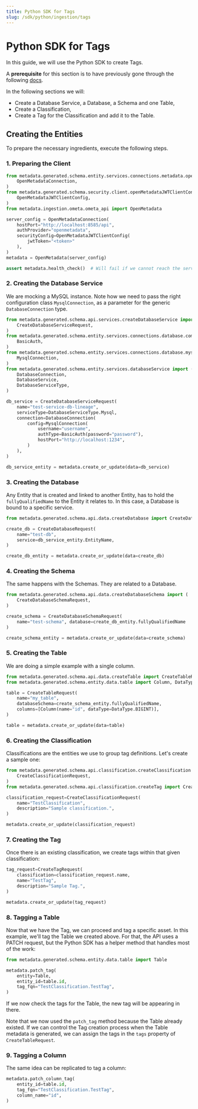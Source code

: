 ```yaml
---
title: Python SDK for Tags
slug: /sdk/python/ingestion/tags
---
```


# Python SDK for Tags

In this guide, we will use the Python SDK to create Tags.

A **prerequisite** for this section is to have previously gone through the following [docs](/sdk/python).

In the following sections we will:
- Create a Database Service, a Database, a Schema and one Table,
- Create a Classification,
- Create a Tag for the Classification and add it to the Table.

## Creating the Entities

To prepare the necessary ingredients, execute the following steps.

### 1. Preparing the Client

```python
from metadata.generated.schema.entity.services.connections.metadata.openMetadataConnection import (
    OpenMetadataConnection,
)
from metadata.generated.schema.security.client.openMetadataJWTClientConfig import (
    OpenMetadataJWTClientConfig,
)
from metadata.ingestion.ometa.ometa_api import OpenMetadata

server_config = OpenMetadataConnection(
    hostPort="http://localhost:8585/api",
    authProvider="openmetadata",
    securityConfig=OpenMetadataJWTClientConfig(
        jwtToken="<token>"
    ),
)
metadata = OpenMetadata(server_config)

assert metadata.health_check()  # Will fail if we cannot reach the server
```

### 2. Creating the Database Service

We are mocking a MySQL instance. Note how we need to pass the right configuration class `MysqlConnection`, as a
parameter for the generic `DatabaseConnection` type.

```python
from metadata.generated.schema.api.services.createDatabaseService import (
    CreateDatabaseServiceRequest,
)
from metadata.generated.schema.entity.services.connections.database.common.basicAuth import (
    BasicAuth,
)
from metadata.generated.schema.entity.services.connections.database.mysqlConnection import (
    MysqlConnection,
)
from metadata.generated.schema.entity.services.databaseService import (
    DatabaseConnection,
    DatabaseService,
    DatabaseServiceType,
)

db_service = CreateDatabaseServiceRequest(
    name="test-service-db-lineage",
    serviceType=DatabaseServiceType.Mysql,
    connection=DatabaseConnection(
        config=MysqlConnection(
            username="username",
            authType=BasicAuth(password="password"),
            hostPort="http://localhost:1234",
        )
    ),
)

db_service_entity = metadata.create_or_update(data=db_service)
```

### 3. Creating the Database

Any Entity that is created and linked to another Entity, has to hold the `fullyQualifiedName` to the Entity it
relates to. In this case, a Database is bound to a specific service.

```python
from metadata.generated.schema.api.data.createDatabase import CreateDatabaseRequest

create_db = CreateDatabaseRequest(
    name="test-db",
    service=db_service_entity.EntityName,
)

create_db_entity = metadata.create_or_update(data=create_db)    
```

### 4. Creating the Schema

The same happens with the Schemas. They are related to a Database.

```python
from metadata.generated.schema.api.data.createDatabaseSchema import (
    CreateDatabaseSchemaRequest,
)

create_schema = CreateDatabaseSchemaRequest(
    name="test-schema", database=create_db_entity.fullyQualifiedName
)

create_schema_entity = metadata.create_or_update(data=create_schema)
```

### 5. Creating the Table

We are doing a simple example with a single column.

```python
from metadata.generated.schema.api.data.createTable import CreateTableRequest
from metadata.generated.schema.entity.data.table import Column, DataType

table = CreateTableRequest(
    name="my_table",
    databaseSchema=create_schema_entity.fullyQualifiedName,
    columns=[Column(name="id", dataType=DataType.BIGINT)],
)

table = metadata.create_or_update(data=table)
```

### 6. Creating the Classification

Classifications are the entities we use to group tag definitions. Let's create a sample one:

```python
from metadata.generated.schema.api.classification.createClassification import (
    CreateClassificationRequest,
)
from metadata.generated.schema.api.classification.createTag import CreateTagRequest

classification_request=CreateClassificationRequest(
    name="TestClassification",
    description="Sample classification.",
)

metadata.create_or_update(classification_request)
```

### 7. Creating the Tag

Once there is an existing classification, we create tags within that given classification:

```python
tag_request=CreateTagRequest(
    classification=classification_request.name,
    name="TestTag",
    description="Sample Tag.",
)

metadata.create_or_update(tag_request)
```

### 8. Tagging a Table

Now that we have the Tag, we can proceed and tag a specific asset. In this example, we'll
tag the Table we created above. For that, the API uses a PATCH request, but the Python SDK has
a helper method that handles most of the work:

```python
from metadata.generated.schema.entity.data.table import Table

metadata.patch_tag(
    entity=Table,
    entity_id=table.id,
    tag_fqn="TestClassification.TestTag",
)
```

If we now check the tags for the Table, the new tag will be appearing in there.

Note that we now used the `patch_tag` method because the Table already existed. If we can
control the Tag creation process when the Table metadata is generated, we can assign
the tags in the `tags` property of `CreateTableRequest`.

### 9. Tagging a Column

The same idea can be replicated to tag a column:

```python
metadata.patch_column_tag(
    entity_id=table.id,
    tag_fqn="TestClassification.TestTag",
    column_name="id",
)
```

